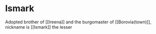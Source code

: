 # Ismark
Adopted brother of [[Ireena]] and the burgomaster of [[Borovia(town)]], nickname is [[Ismark]] the lesser